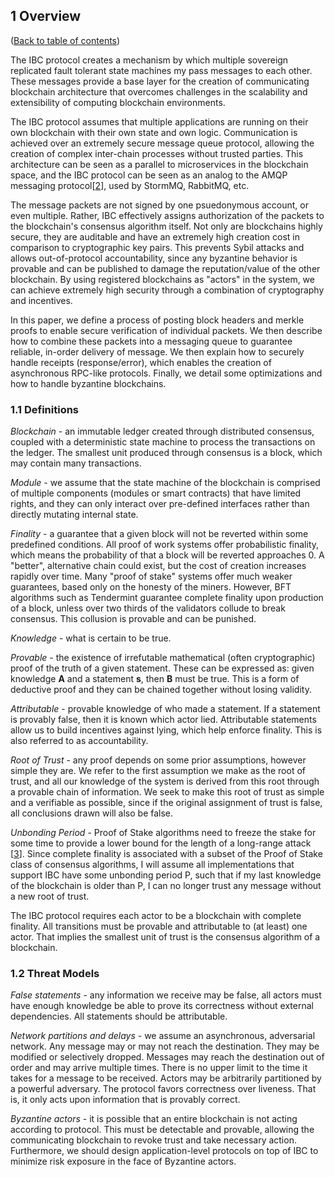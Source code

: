 ## 1 Overview

([Back to table of contents](README.md#contents))

The IBC protocol creates a mechanism by which multiple sovereign replicated fault tolerant state machines my pass messages to each other. These messages provide a base layer for the creation of communicating blockchain architecture that overcomes challenges in the scalability and extensibility of computing blockchain environments.

The IBC protocol assumes that multiple applications are running on their own blockchain with their own state and own logic. Communication is achieved over an extremely secure message queue protocol, allowing the creation of complex inter-chain processes without trusted parties. This architecture can be seen as a parallel to microservices in the blockchain space, and the IBC protocol can be seen as an analog to the AMQP messaging protocol[[2](./footnotes.md#2)], used by StormMQ, RabbitMQ, etc.

The message packets are not signed by one psuedonymous account, or even multiple. Rather, IBC effectively assigns authorization of the packets to the blockchain's consensus algorithm itself. Not only are blockchains highly secure, they are auditable and have an extremely high creation cost in comparison to cryptographic key pairs. This prevents Sybil attacks and allows out-of-protocol accountability, since any byzantine behavior is provable and can be published to damage the reputation/value of the other blockchain. By using registered blockchains as "actors" in the system, we can achieve extremely high security through a combination of cryptography and incentives.

In this paper, we define a process of posting block headers and merkle proofs to enable secure verification of individual packets. We then describe how to combine these packets into a messaging queue to guarantee reliable, in-order delivery of message. We then explain how to securely handle receipts (response/error), which enables the creation of asynchronous RPC-like protocols. Finally, we detail some optimizations and how to handle byzantine blockchains.

### 1.1   Definitions

_Blockchain_ - an immutable ledger created through distributed consensus, coupled with a deterministic state machine to process the transactions on the ledger. The smallest unit produced through consensus is a block, which may contain many transactions.

_Module_ - we assume that the state machine of the blockchain is comprised of multiple components (modules or smart contracts) that have limited rights, and they can only interact over pre-defined interfaces rather than directly mutating internal state.

_Finality_ - a guarantee that a given block will not be reverted within some predefined conditions. All proof of work systems offer probabilistic finality, which means the probability of that a block will be reverted approaches 0. A "better", alternative chain could exist, but the cost of creation increases rapidly over time. Many "proof of stake" systems offer much weaker guarantees, based only on the honesty of the miners. However, BFT algorithms such as Tendermint guarantee complete finality upon production of a block, unless over two thirds of the validators collude to break consensus. This collusion is provable and can be punished.

_Knowledge_ - what is certain to be true.

_Provable_ - the existence of irrefutable mathematical (often cryptographic) proof of the truth of a given statement. These can be expressed as: given knowledge **A** and a statement **s**, then **B** must be true. This is a form of deductive proof and they can be chained together without losing validity.

_Attributable_ - provable knowledge of who made a statement. If a statement is provably false, then it is known which actor lied. Attributable statements allow us to build incentives against lying, which help enforce finality. This is also referred to as accountability.

_Root of Trust_ - any proof depends on some prior assumptions, however simple they are. We refer to the first assumption we make as the root of trust, and all our knowledge of the system is derived from this root through a provable chain of information. We seek to make this root of trust as simple and a verifiable as possible, since if the original assignment of trust is false, all conclusions drawn will also be false.

_Unbonding Period_ - Proof of Stake algorithms need to freeze the stake for some time to provide a lower bound for the length of a long-range attack [[3](./footnotes.md#3)]. Since complete finality is associated with a subset of the Proof of Stake class of consensus algorithms, I will assume all implementations that support IBC have some unbonding period P, such that if my last knowledge of the blockchain is older than P, I can no longer trust any message without a new root of trust.

The IBC protocol requires each actor to be a blockchain with complete finality. All transitions must be provable and attributable to (at least) one actor. That implies the smallest unit of trust is the consensus algorithm of a blockchain.

### 1.2   Threat Models

_False statements_ - any information we receive may be false, all actors must have enough knowledge be able to prove its correctness without external dependencies. All statements should be attributable.

_Network partitions and delays_ - we assume an asynchronous, adversarial network. Any message may or may not reach the destination. They may be modified or selectively dropped. Messages may reach the destination out of order and may arrive multiple times. There is no upper limit to the time it takes for a message to be received. Actors may be arbitrarily partitioned by a powerful adversary. The protocol favors correctness over liveness. That is, it only acts upon information that is provably correct.

_Byzantine actors_ - it is possible that an entire blockchain is not acting according to protocol. This must be detectable and provable, allowing the communicating blockchain to revoke trust and take necessary action. Furthermore, we should design application-level protocols on top of IBC to minimize risk exposure in the face of Byzantine actors.
